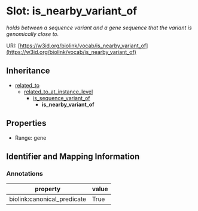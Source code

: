 # Slot: is_nearby_variant_of
_holds between a sequence variant and a gene sequence that the variant is genomically close to._


URI: [https://w3id.org/biolink/vocab/is_nearby_variant_of](https://w3id.org/biolink/vocab/is_nearby_variant_of)




## Inheritance

* [related_to](related_to.md)
    * [related_to_at_instance_level](related_to_at_instance_level.md)
        * [is_sequence_variant_of](is_sequence_variant_of.md)
            * **is_nearby_variant_of**



## Properties

 * Range: gene



## Identifier and Mapping Information





### Annotations

| property | value |
| --- | --- |
| biolink:canonical_predicate | True |


